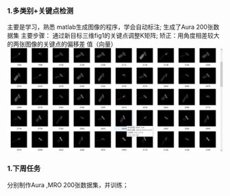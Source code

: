 ### 1.多类别+关键点检测 
主要是学习，熟悉 matlab生成图像的程序，学会自动标注; 生成了Aura 200张数据集 
主要步骤：
通过新目标三维fig1的关键点调整K矩阵;
矫正：用角度相差较大的两张图像的关键点的偏移差
值（向量）
![10.31](images/10.311.png)
### 1.下周任务
分别制作Aura ,MRO 200张数据集，并训练；


